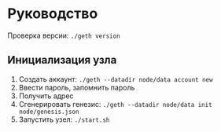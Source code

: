 # Руководство

Проверка версии: `./geth version`

## Инициализация узла

1. Создать аккаунт: `./geth --datadir node/data account new`
2. Ввести пароль, запомнить пароль
3. Получить адрес
4. Сгенерировать генезис: `./geth --datadir node/data init node/genesis.json`
5. Запустить узел: `./start.sh`
